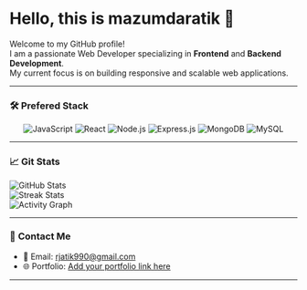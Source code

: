 # Hello, this is mazumdaratik 👋

Welcome to my GitHub profile!  
I am a passionate Web Developer specializing in **Frontend** and **Backend Development**.  
My current focus is on building responsive and scalable web applications.

---

### 🛠️ **Prefered Stack**
<p align="center">
  <img src="https://img.shields.io/badge/JavaScript-F7DF1E?style=flat-square&logo=javascript&logoColor=black" alt="JavaScript">
  <img src="https://img.shields.io/badge/React-61DAFB?style=flat-square&logo=react&logoColor=black" alt="React">
  <img src="https://img.shields.io/badge/Node.js-339933?style=flat-square&logo=nodedotjs&logoColor=white" alt="Node.js">
  <img src="https://img.shields.io/badge/Express.js-000000?style=flat-square&logo=express&logoColor=white" alt="Express.js">
  <img src="https://img.shields.io/badge/MongoDB-4EA94B?style=flat-square&logo=mongodb&logoColor=white" alt="MongoDB">
  <img src="https://img.shields.io/badge/MySQL-4479A1?style=flat-square&logo=mysql&logoColor=white" alt="MySQL">
</p>

---

### 📈 **Git Stats**

![GitHub Stats](https://github-readme-stats.vercel.app/api?username=mazumdaratik&show_icons=true&theme=radical)  
![Streak Stats](https://github-readme-streak-stats.herokuapp.com/?user=mazumdaratik&theme=radical)  
![Activity Graph](https://github-activity-graph.vercel.app/graph?username=mazumdaratik&bg_color=0d1117&color=58a6ff&line=1f6feb&point=73c3d5&area=true&hide_border=true)


---

### 📧 **Contact Me**
- 📩 Email: [rjatik990@gmail.com](mailto:rjatik990@gmail.com)
- 🌐 Portfolio: [Add your portfolio link here](#)

---
